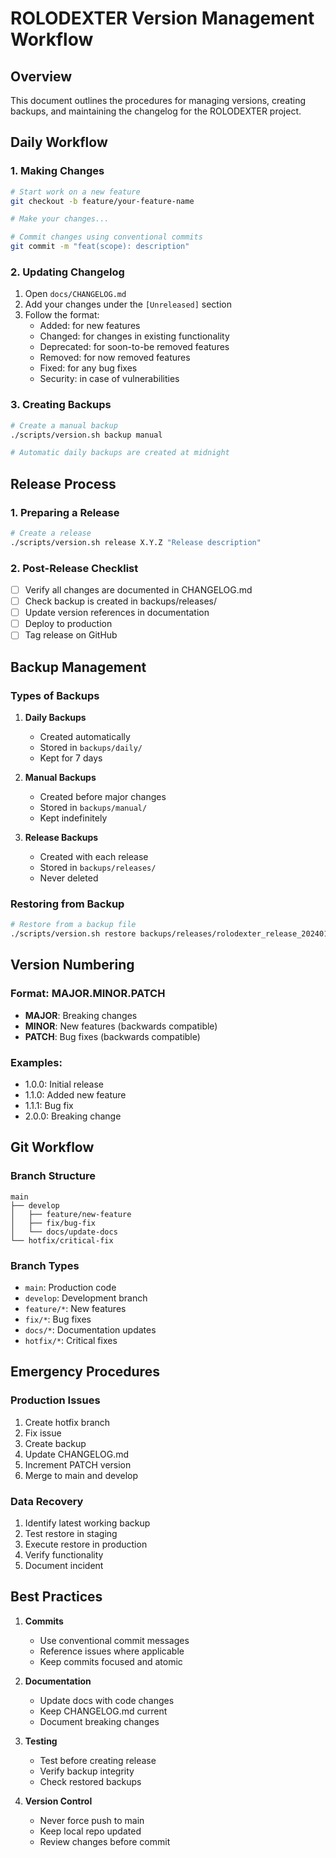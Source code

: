 # ROLODEXTER Version Management Workflow

## Overview
This document outlines the procedures for managing versions, creating backups, and maintaining the changelog for the ROLODEXTER project.

## Daily Workflow

### 1. Making Changes
```bash
# Start work on a new feature
git checkout -b feature/your-feature-name

# Make your changes...

# Commit changes using conventional commits
git commit -m "feat(scope): description"
```

### 2. Updating Changelog
1. Open `docs/CHANGELOG.md`
2. Add your changes under the `[Unreleased]` section
3. Follow the format:
   - Added: for new features
   - Changed: for changes in existing functionality
   - Deprecated: for soon-to-be removed features
   - Removed: for now removed features
   - Fixed: for any bug fixes
   - Security: in case of vulnerabilities

### 3. Creating Backups
```bash
# Create a manual backup
./scripts/version.sh backup manual

# Automatic daily backups are created at midnight
```

## Release Process

### 1. Preparing a Release
```bash
# Create a release
./scripts/version.sh release X.Y.Z "Release description"
```

### 2. Post-Release Checklist
- [ ] Verify all changes are documented in CHANGELOG.md
- [ ] Check backup is created in backups/releases/
- [ ] Update version references in documentation
- [ ] Deploy to production
- [ ] Tag release on GitHub

## Backup Management

### Types of Backups
1. **Daily Backups**
   - Created automatically
   - Stored in `backups/daily/`
   - Kept for 7 days

2. **Manual Backups**
   - Created before major changes
   - Stored in `backups/manual/`
   - Kept indefinitely

3. **Release Backups**
   - Created with each release
   - Stored in `backups/releases/`
   - Never deleted

### Restoring from Backup
```bash
# Restore from a backup file
./scripts/version.sh restore backups/releases/rolodexter_release_20240120_120000.tar.gz
```

## Version Numbering

### Format: MAJOR.MINOR.PATCH
- **MAJOR**: Breaking changes
- **MINOR**: New features (backwards compatible)
- **PATCH**: Bug fixes (backwards compatible)

### Examples:
- 1.0.0: Initial release
- 1.1.0: Added new feature
- 1.1.1: Bug fix
- 2.0.0: Breaking change

## Git Workflow

### Branch Structure
```
main
├── develop
│   ├── feature/new-feature
│   ├── fix/bug-fix
│   └── docs/update-docs
└── hotfix/critical-fix
```

### Branch Types
- `main`: Production code
- `develop`: Development branch
- `feature/*`: New features
- `fix/*`: Bug fixes
- `docs/*`: Documentation updates
- `hotfix/*`: Critical fixes

## Emergency Procedures

### Production Issues
1. Create hotfix branch
2. Fix issue
3. Create backup
4. Update CHANGELOG.md
5. Increment PATCH version
6. Merge to main and develop

### Data Recovery
1. Identify latest working backup
2. Test restore in staging
3. Execute restore in production
4. Verify functionality
5. Document incident

## Best Practices

1. **Commits**
   - Use conventional commit messages
   - Reference issues where applicable
   - Keep commits focused and atomic

2. **Documentation**
   - Update docs with code changes
   - Keep CHANGELOG.md current
   - Document breaking changes

3. **Testing**
   - Test before creating release
   - Verify backup integrity
   - Check restored backups

4. **Version Control**
   - Never force push to main
   - Keep local repo updated
   - Review changes before commit